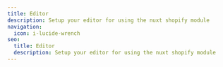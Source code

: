```yaml
---
title: Editor
description: Setup your editor for using the nuxt shopify module
navigation:
  icon: i-lucide-wrench
seo:
  title: Editor
  description: Setup your editor for using the nuxt shopify module
---
```

